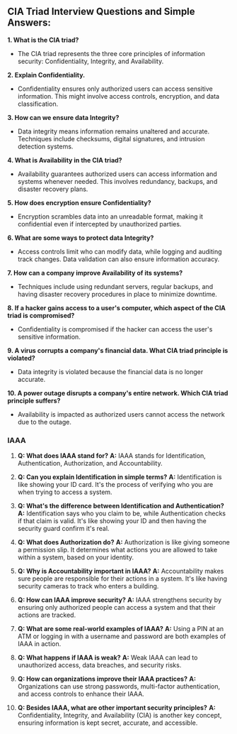 ## CIA Triad Interview Questions and Simple Answers:

**1. What is the CIA triad?**

* The CIA triad represents the three core principles of information security: Confidentiality, Integrity, and Availability.

**2. Explain Confidentiality.**

* Confidentiality ensures only authorized users can access sensitive information. This might involve access controls, encryption, and data classification.

**3. How can we ensure data Integrity?**

* Data integrity means information remains unaltered and accurate. Techniques include checksums, digital signatures, and intrusion detection systems.

**4. What is Availability in the CIA triad?**

* Availability guarantees authorized users can access information and systems whenever needed. This involves redundancy, backups, and disaster recovery plans.

**5. How does encryption ensure Confidentiality?**

* Encryption scrambles data into an unreadable format, making it confidential even if intercepted by unauthorized parties.

**6. What are some ways to protect data Integrity?**

* Access controls limit who can modify data, while logging and auditing track changes. Data validation can also ensure information accuracy.

**7. How can a company improve Availability of its systems?**

* Techniques include using redundant servers, regular backups, and having disaster recovery procedures in place to minimize downtime.

**8. If a hacker gains access to a user's computer, which aspect of the CIA triad is compromised?**

* Confidentiality is compromised if the hacker can access the user's sensitive information.

**9. A virus corrupts a company's financial data. What CIA triad principle is violated?**

* Data integrity is violated because the financial data is no longer accurate.

**10. A power outage disrupts a company's entire network. Which CIA triad principle suffers?**

* Availability is impacted as authorized users cannot access the network due to the outage.


 ### IAAA 

1. **Q: What does IAAA stand for?**
**A:** IAAA stands for Identification, Authentication, Authorization, and Accountability.

2. **Q: Can you explain Identification in simple terms?**
**A:** Identification is like showing your ID card. It's the process of verifying who you are when trying to access a system.

3. **Q: What's the difference between Identification and Authentication?**
**A:** Identification says who you claim to be, while Authentication checks if that claim is valid. It's like showing your ID and then having the security guard confirm it's real.

4. **Q: What does Authorization do?**
**A:** Authorization is like giving someone a permission slip. It determines what actions you are allowed to take within a system, based on your identity.

5. **Q: Why is Accountability important in IAAA?**
**A:** Accountability makes sure people are responsible for their actions in a system. It's like having security cameras to track who enters a building.

6. **Q: How can IAAA improve security?**
**A:** IAAA strengthens security by ensuring only authorized people can access a system and that their actions are tracked.

7. **Q: What are some real-world examples of IAAA?**
**A:** Using a PIN at an ATM or logging in with a username and password are both examples of IAAA in action.

8. **Q: What happens if IAAA is weak?**
**A:** Weak IAAA can lead to unauthorized access, data breaches, and security risks.

9. **Q: How can organizations improve their IAAA practices?**
**A:** Organizations can use strong passwords, multi-factor authentication, and access controls to enhance their IAAA.

10. **Q:  Besides IAAA, what are other important security principles?**
**A:** Confidentiality, Integrity, and Availability (CIA) is another key concept, ensuring information is kept secret, accurate, and accessible.